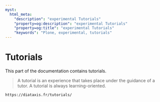 ```yaml
---
myst:
  html_meta:
    "description": "experimental Tutorials"
    "property=og:description": "experimental Tutorials"
    "property=og:title": "experimental Tutorials"
    "keywords": "Plone, experimental, tutorials"
---
```


# Tutorials

This part of the documentation contains tutorials.

> A tutorial is an experience that takes place under the guidance of a tutor.
> A tutorial is always learning-oriented.

```{seealso}
https://diataxis.fr/tutorials/
```
